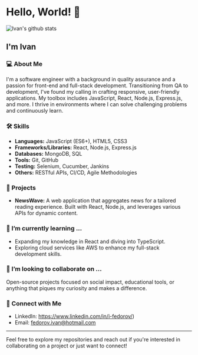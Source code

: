 # Hello, World! 👋
![Ivan's github stats](https://github-readme-stats.vercel.app/api?username=ifedorov1402&show_icons=true&theme=dark)
## I'm Ivan

### 💻 About Me
I'm a software engineer with a background in quality assurance and a passion for front-end and full-stack development. Transitioning from QA to development, I've found my calling in crafting responsive, user-friendly applications. My toolbox includes JavaScript, React, Node.js, Express.js, and more. I thrive in environments where I can solve challenging problems and continuously learn.

### 🛠️ Skills
- **Languages:** JavaScript (ES6+), HTML5, CSS3
- **Frameworks/Libraries:** React, Node.js, Express.js
- **Databases:** MongoDB, SQL
- **Tools:** Git, GitHub
- **Testing:** Selenium, Cucumber, Jankins
- **Others:** RESTful APIs, CI/CD, Agile Methodologies

### 🚀 Projects
- **NewsWave:** A web application that aggregates news for a tailored reading experience. Built with React, Node.js, and leverages various APIs for dynamic content. 

### 🌱 I’m currently learning ...
- Expanding my knowledge in React and diving into TypeScript.
- Exploring cloud services like AWS to enhance my full-stack development skills.

### 👯 I’m looking to collaborate on ...
Open-source projects focused on social impact, educational tools, or anything that piques my curiosity and makes a difference.

### 🤝 Connect with Me
- LinkedIn: https://www.linkedin.com/in/i-fedorov/)
- Email: fedorov.ivan@hotmail.com

---

Feel free to explore my repositories and reach out if you're interested in collaborating on a project or just want to connect!
